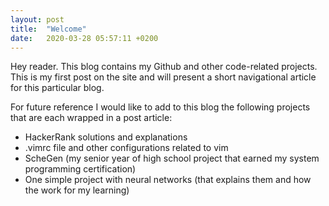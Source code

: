 ```yaml
---
layout: post
title:  "Welcome"
date:   2020-03-28 05:57:11 +0200
---
```


Hey reader.
This blog contains my Github and other code-related projects. This is my first post on the site and
will present a short navigational article for this particular blog.

For future reference I would like to add to this blog the following projects that are each wrapped in a post article:

- HackerRank solutions and explanations
- .vimrc file and other configurations related to vim
- ScheGen (my senior year of high school project that earned my system programming certification)
- One simple project with neural networks (that explains them and how the work for my learning)
